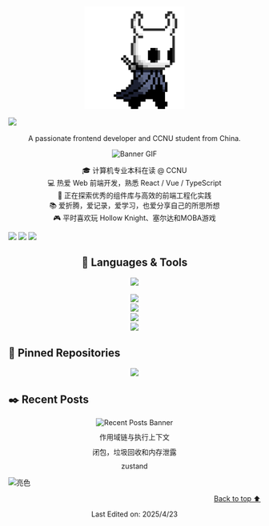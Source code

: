 <p align="center">
  <img src="https://raw.githubusercontent.com/TanZng/TanZng/master/assets/hollor_knight3.gif" width="200">
</p>

![](https://visitor-badge.glitch.me/badge?page_id=159357254680.readme)


<p align="center">A passionate frontend developer and CCNU student from China.</p>

<p align="center">
  <img src="https://media.giphy.com/media/3o7buirYcmV5nSwIRW/giphy.gif" width="600" alt="Banner GIF"/>
</p>

<p align="center">
  🎓 计算机专业本科在读 @ CCNU<br>
  💻 热爱 Web 前端开发，熟悉 React / Vue / TypeScript<br>
  🧩 正在探索优秀的组件库与高效的前端工程化实践<br>
  📚 爱折腾，爱记录，爱学习，也爱分享自己的所思所想<br>
  🎮 平时喜欢玩 Hollow Knight、塞尔达和MOBA游戏 <br>

 <span > <img src="https://img.shields.io/badge/-HTML5-E34F26?style=flat-square&logo=html5&logoColor=white" /> <img src="https://img.shields.io/badge/-CSS3-1572B6?style=flat-square&logo=css3" /> <img src="https://img.shields.io/badge/-JavaScript-oringe?style=flat-square&logo=javascript" /> </span>
 
</p>

<h2 align="center">🚀 Languages & Tools</h2>
<p align="center">
  <img src="https://skillicons.dev/icons?i=js,ts,react,vue,tailwind,html,css,sass,redux,webpack,express,nodejs,reactnative,mysql,git" />
</p>

<p align="center">
  <div align="center"> <img height="137px" src="https://github-readme-stats.vercel.app/api?username=159357254680&hide_title=true&hide_border=true&show_icons=trueline_height=21&text_color=000&icon_color=000&bg_color=0,ea6161,ffc64d,fffc4d,52fa5a&theme=graywhite" /> </div>

  <div align="center"> <img src="https://github-readme-stats.vercel.app/api/top-langs/?username=159357254680&hide_title=true&hide_border=true&layout=compact&langs_count=6&text_color=000&icon_color=fff&bg_color=0,52fa5a,4dfcff,c64dff&theme=graywhite" /> </div>

  <div align="center"> <img src="https://github-profile-trophy.vercel.app/?username=159357254680" /> </div>

 
  <div align="center"> <img src="https://github-readme-streak-stats.herokuapp.com/?username=159357254680" /> </div>

  
  
</p>

## 📌 Pinned Repositories
<p align="center">
  <a href="https://github.com/muxi-mini-project/2025-Need-For-Typing-FrontEnd">
    <img src="https://avatars.githubusercontent.com/u/25431146?s=48&v=4" />
  </a>
</p>


## ✒️ Recent Posts
<div align="center">
  <img
    src="https://media2.giphy.com/media/v1.Y2lkPTc5MGI3NjExZ2VmejhueHBvdGJ2cWM0dWtrYXM4b2hwazAxY2h0aTBpMGN4NmJ6dCZlcD12MV9naWZzX3NlYXJjaCZjdD1n/YHpmahJgMjxL6S29Au/200w.gif"
    alt="Recent Posts Banner"
    width="600"
  />
</div>

<div align="center">

  <a href="https://159357254680.github.io/2025/01/21/%E4%BD%9C%E7%94%A8%E5%9F%9F%E9%93%BE%E4%B8%8E%E6%89%A7%E8%A1%8C%E4%B8%8A%E4%B8%8B%E6%96%87/" style="text-decoration: none; display: block; margin: 10px 0;">
    作用域链与执行上下文
  </a>

  <a href="https://159357254680.github.io/2025/02/18/%E9%97%AD%E5%8C%85,%E5%9E%83%E5%9C%BE%E5%9B%9E%E6%94%B6%E5%92%8C%E5%86%85%E5%AD%98%E6%B3%84%E9%9C%B2/" style="text-decoration: none; display: block; margin: 10px 0;">
    闭包，垃圾回收和内存泄露
  </a>

  <a href="https://159357254680.github.io/2025/04/16/zustand/" style="text-decoration: none; display: block; margin: 10px 0;">
    zustand
  </a>

</div>

![亮色](https://raw.githubusercontent.com/159357254680/159357254680/output/github-contribution-grid-snake-dark.svg)


<p align="right">
  <a href="#top">Back to top ⬆️</a>
</p>

<p align="center">Last Edited on: 2025/4/23</p>


